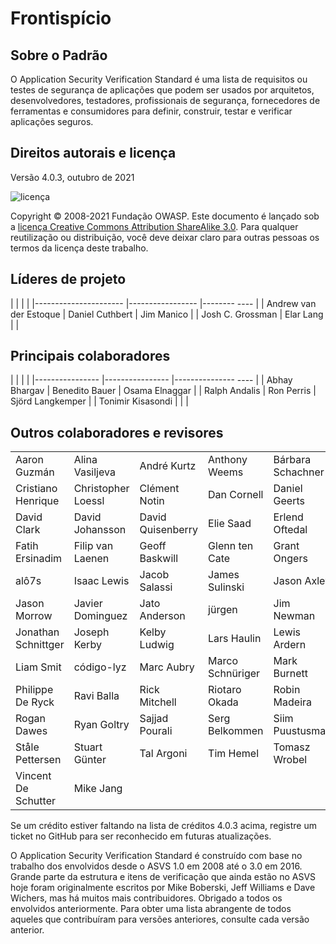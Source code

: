 # Frontispício

## Sobre o Padrão

O Application Security Verification Standard é uma lista de requisitos ou testes de segurança de aplicações que podem ser usados por arquitetos, desenvolvedores, testadores, profissionais de segurança, fornecedores de ferramentas e consumidores para definir, construir, testar e verificar aplicações seguros.

## Direitos autorais e licença

Versão 4.0.3, outubro de 2021

![licença](../images/license.png)

Copyright © 2008-2021 Fundação OWASP. Este documento é lançado sob a [licença Creative Commons Attribution ShareAlike 3.0](https://creativecommons.org/licenses/by-sa/3.0/). Para qualquer reutilização ou distribuição, você deve deixar claro para outras pessoas os termos da licença deste trabalho.

## Líderes de projeto

| | | |
|---------------------- |----------------- |-------- ---- |
| Andrew van der Estoque | Daniel Cuthbert | Jim Manico |
| Josh C. Grossman | Elar Lang | |

## Principais colaboradores

| | | |
|---------------- |---------------- |--------------- ---- |
| Abhay Bhargav | Benedito Bauer | Osama Elnaggar |
| Ralph Andalis | Ron Perris | Sjörd Langkemper |
| Tonimir Kisasondi | | |

## Outros colaboradores e revisores

| | | | | |
| ------------------- | ------------------ | ----------------- | ---------------- | ----------------- |
| Aaron Guzmán | Alina Vasiljeva | André Kurtz | Anthony Weems | Bárbara Schachner |
| Cristiano Henrique | Christopher Loessl | Clément Notin | Dan Cornell | Daniel Geerts |
| David Clark | David Johansson | David Quisenberry | Elie Saad | Erlend Oftedal |
| Fatih Ersinadim | Filip van Laenen | Geoff Baskwill | Glenn ten Cate | Grant Ongers |
| alô7s | Isaac Lewis | Jacob Salassi | James Sulinski | Jason Axley |
| Jason Morrow | Javier Dominguez | Jato Anderson | jürgen | Jim Newman |
| Jonathan Schnittger | Joseph Kerby | Kelby Ludwig | Lars Haulin | Lewis Ardern |
| Liam Smit | código-lyz | Marc Aubry | Marco Schnüriger | Mark Burnett |
| Philippe De Ryck | Ravi Balla | Rick Mitchell | Riotaro Okada | Robin Madeira |
| Rogan Dawes | Ryan Goltry | Sajjad Pourali | Serg Belkommen | Siim Puustusmaa |
| Ståle Pettersen | Stuart Günter | Tal Argoni | Tim Hemel | Tomasz Wrobel |
| Vincent De Schutter | Mike Jang | | | |



Se um crédito estiver faltando na lista de créditos 4.0.3 acima, registre um ticket no GitHub para ser reconhecido em futuras atualizações.

O Application Security Verification Standard é construído com base no trabalho dos envolvidos desde o ASVS 1.0 em 2008 até o 3.0 em 2016. Grande parte da estrutura e itens de verificação que ainda estão no ASVS hoje foram originalmente escritos por Mike Boberski, Jeff Williams e Dave Wichers, mas há muitos mais contribuidores. Obrigado a todos os envolvidos anteriormente. Para obter uma lista abrangente de todos aqueles que contribuíram para versões anteriores, consulte cada versão anterior.
